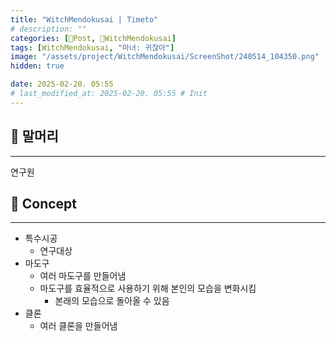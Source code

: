 ```yaml
---
title: "WitchMendokusai | Timeto"
# description: ""
categories: [📀Post, 🥥WitchMendokusai]
tags: [WitchMendokusai, "마녀: 귀찮아"]
image: "/assets/project/WitchMendokusai/ScreenShot/240514_104350.png"
hidden: true

date: 2025-02-20. 05:55
# last_modified_at: 2025-02-20. 05:55 # Init
---
```


## 📀 말머리

---

연구원  

## 📀 Concept

---

- 특수시공
  - 연구대상
- 마도구
  - 여러 마도구를 만들어냄
  - 마도구를 효율적으로 사용하기 위해 본인의 모습을 변화시킴
    - 본래의 모습으로 돌아올 수 있음
- 클론
  - 여러 클론을 만들어냄
